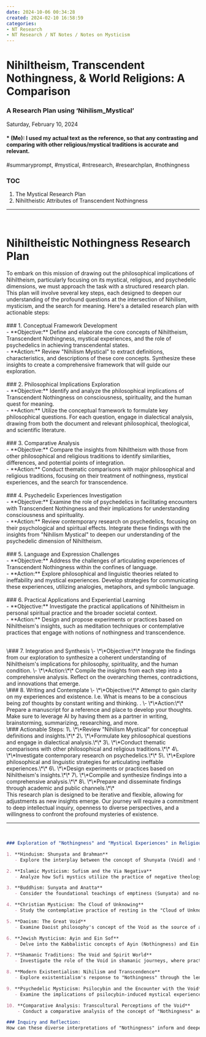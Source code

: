 ```yaml
---
date: 2024-10-06 00:34:28
created: 2024-02-10 16:58:59
categories:
- NT Research
- NT Research / NT Notes / Notes on Mysticism
---
```


# Nihiltheism, Transcendent Nothingness, & World Religions: A Comparison

### A Research Plan using ‘Nihilism\_Mystical’

Saturday, February 10, 2024

#### \* (Me): I used my actual text as the reference, so that any contrasting and comparing with other religious/mystical traditions is accurate and relevant.

#summaryprompt, #mystical, #ntresearch, #researchplan, #nothingness

### TOC

1. The Mystical Research Plan
2. Nihiltheistic Attributes of Transcendent Nothingness

* * *

<br>

# Nihiltheistic Nothingness Research Plan

To embark on this mission of drawing out the philosophical implications of Nihiltheism, particularly focusing on its mystical, religious, and psychedelic dimensions, we must approach the task with a structured research plan. This plan will involve several key steps, each designed to deepen our understanding of the profound questions at the intersection of Nihilism, mysticism, and the search for meaning. Here's a detailed research plan with actionable steps:  
<br>
\### 1. Conceptual Framework Development  
\- \*\*Objective:\*\* Define and elaborate the core concepts of Nihiltheism, Transcendent Nothingness, mystical experiences, and the role of psychedelics in achieving transcendental states.  
\- \*\*Action:\*\* Review "Nihilism Mystical" to extract definitions, characteristics, and descriptions of these core concepts. Synthesize these insights to create a comprehensive framework that will guide our exploration.  
<br>
\### 2. Philosophical Implications Exploration  
\- \*\*Objective:\*\* Identify and analyze the philosophical implications of Transcendent Nothingness on consciousness, spirituality, and the human quest for meaning.  
\- \*\*Action:\*\* Utilize the conceptual framework to formulate key philosophical questions. For each question, engage in dialectical analysis, drawing from both the document and relevant philosophical, theological, and scientific literature.  
<br>
\### 3. Comparative Analysis  
\- \*\*Objective:\*\* Compare the insights from Nihiltheism with those from other philosophical and religious traditions to identify similarities, differences, and potential points of integration.  
\- \*\*Action:\*\* Conduct thematic comparisons with major philosophical and religious traditions, focusing on their treatment of nothingness, mystical experiences, and the search for transcendence.  
<br>
\### 4. Psychedelic Experiences Investigation  
\- \*\*Objective:\*\* Examine the role of psychedelics in facilitating encounters with Transcendent Nothingness and their implications for understanding consciousness and spirituality.  
\- \*\*Action:\*\* Review contemporary research on psychedelics, focusing on their psychological and spiritual effects. Integrate these findings with the insights from "Nihilism Mystical" to deepen our understanding of the psychedelic dimension of Nihiltheism.  
<br>
\### 5. Language and Expression Challenges  
\- \*\*Objective:\*\* Address the challenges of articulating experiences of Transcendent Nothingness within the confines of language.  
\- \*\*Action:\*\* Explore philosophical and linguistic theories related to ineffability and mystical experiences. Develop strategies for communicating these experiences, utilizing analogies, metaphors, and symbolic language.  
<br>
\### 6. Practical Applications and Experiential Learning  
\- \*\*Objective:\*\* Investigate the practical applications of Nihiltheism in personal spiritual practice and the broader societal context.  
\- \*\*Action:\*\* Design and propose experiments or practices based on Nihiltheism's insights, such as meditation techniques or contemplative practices that engage with notions of nothingness and transcendence.

<br>
\### 7. Integration and Synthesis  
\- \*\*Objective:\*\* Integrate the findings from our exploration to synthesize a coherent understanding of Nihiltheism's implications for philosophy, spirituality, and the human condition.  
\- \*\*Action:\*\* Compile the insights from each step into a comprehensive analysis. Reflect on the overarching themes, contradictions, and innovations that emerge.  
<br>
\### 8. Writing and Contemplate  
\- \*\*Objective:\*\* Attempt to gain clarity on my experiences and existence. I.e. What is means to be a conscious being zof thoughts by constant writing and thinking. .  
\- \*\*Action:\*\* Prepare a manuscript for a reference and place to develop your thoughts. Make sure to leverage AI by having them as a partner in writing, brainstorming, summarizing, researching, and more.   
<br>
\### Actionable Steps:  
1\. \*\*Review "Nihilism Mystical" for conceptual definitions and insights.\*\*  
2\. \*\*Formulate key philosophical questions and engage in dialectical analysis.\*\*  
3\. \*\*Conduct thematic comparisons with other philosophical and religious traditions.\*\*  
4\. \*\*Investigate contemporary research on psychedelics.\*\*  
5\. \*\*Explore philosophical and linguistic strategies for articulating ineffable experiences.\*\*  
6\. \*\*Design experiments or practices based on Nihiltheism's insights.\*\*  
7\. \*\*Compile and synthesize findings into a comprehensive analysis.\*\*  
8\. \*\*Prepare and disseminate findings through academic and public channels.\*\*  
<br>
This research plan is designed to be iterative and flexible, allowing for adjustments as new insights emerge. Our journey will require a commitment to deep intellectual inquiry, openness to diverse perspectives, and a willingness to confront the profound mysteries of existence.

* * *

<br>

```markdown
### Exploration of "Nothingness" and "Mystical Experiences" in Religious Traditions:

1. **Hinduism: Shunyata and Brahman**
   - Explore the interplay between the concept of Shunyata (Void) and the realization of Brahman as a non-dual consciousness in Advaita Vedanta. Investigate how this perception of "Nothingness" dissolves the ego and unifies the self with the infinite.

2. **Islamic Mysticism: Sufism and the Via Negativa**
   - Analyze how Sufi mystics utilize the practice of negative theology to approach the ineffable qualities of Allah. Examine the mystical journey through the states of annihilation (fana) and subsistence (baqa) in relation to divine "Nothingness."

3. **Buddhism: Sunyata and Anatta**
   - Consider the foundational teachings of emptiness (Sunyata) and no-self (Anatta) in Mahayana Buddhism. Discuss how the realization of "Nothingness" is crucial for liberation from suffering and the cycle of rebirth.

4. **Christian Mysticism: The Cloud of Unknowing**
   - Study the contemplative practice of resting in the "Cloud of Unknowing," where God is experienced beyond the reach of intellect through the embrace of divine darkness or "Nothingness."

5. **Daoism: The Great Void**
   - Examine Daoist philosophy's concept of the Void as the source of all things and the ultimate reality. Explore how the principle of Wu Wei (non-action) reflects an existential alignment with the "Nothingness" that pervades existence.

6. **Jewish Mysticism: Ayin and Ein Sof**
   - Delve into the Kabbalistic concepts of Ayin (Nothingness) and Ein Sof (Infinite), analyzing how mystical practices lead to encounters with the divine absence, which is simultaneously a full presence.

7. **Shamanic Traditions: The Void and Spirit World**
   - Investigate the role of the Void in shamanic journeys, where practitioners navigate non-ordinary realities that are richly connected to the "Nothingness" as a place of healing and revelation.

8. **Modern Existentialism: Nihilism and Transcendence**
   - Explore existentialism's response to "Nothingness" through the lenses of philosophers like Jean-Paul Sartre and Martin Heidegger. Discuss how "Nothingness" relates to existential freedom and angst.

9. **Psychedelic Mysticism: Psilocybin and the Encounter with the Void**
   - Examine the implications of psilocybin-induced mystical experiences and their potential to confront the "Nothingness," leading to profound existential and spiritual revelations.

10. **Comparative Analysis: Transcultural Perceptions of the Void**
    - Conduct a comparative analysis of the concept of "Nothingness" across various cultures and religions, identifying commonalities and differences in understanding and experience.

### Inquiry and Reflection:
How can these diverse interpretations of "Nothingness" inform and deepen our understanding of Nihiltheism's central tenets, especially concerning the dissolution of ego and the realization of a transcendent reality?
```

<br>